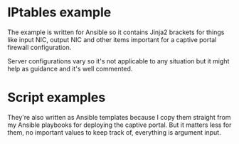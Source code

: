# IPtables example

The example is written for Ansible so it contains Jinja2 brackets for things like input NIC, output NIC and other items important for a captive portal firewall configuration.

Server configurations vary so it's not applicable to any situation but it might help as guidance and it's well commented. 

# Script examples

They're also written as Ansible templates because I copy them straight from my Ansible playbooks for deploying the captive portal. But it matters less for them, no important values to keep track of, everything is argument input.
